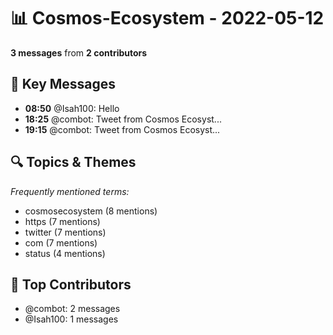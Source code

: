 # 📊 Cosmos-Ecosystem - 2022-05-12
**3 messages** from **2 contributors**

## 💬 Key Messages
- **08:50** @Isah100: Hello
- **18:25** @combot: [‌‌‌‌‎⁠](https://twitter.com/CosmosEcosystem/status/1524817979803938817)Tweet from Cosmos Ecosyst...
- **19:15** @combot: [‌‌‌‌‎⁠](https://twitter.com/CosmosEcosystem/status/1524830543979892743)Tweet from Cosmos Ecosyst...

## 🔍 Topics & Themes
*Frequently mentioned terms:*
- cosmosecosystem (8 mentions)
- https (7 mentions)
- twitter (7 mentions)
- com (7 mentions)
- status (4 mentions)

## 👥 Top Contributors
- @combot: 2 messages
- @Isah100: 1 messages